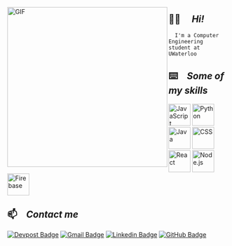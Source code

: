 <p align="left">
      <img align="left" alt="GIF" height="365px" object-cover="fit" src="https://static.designboom.com/wp-content/uploads/2018/05/docubyte-i-am-a-computer-designboom-06.gif"/>
</p>

  ## 👋🏼  ⠀ ***Hi!*** </br>
  
      I'm a Computer Engineering student at UWaterloo



## ⌨️  ⠀***Some of my skills***


 <p align="left">
<img title="JavaScript" alt="JavaScript" src="https://www.logolynx.com/images/logolynx/cd/cd4ad61c3ca4f67366c71b2eaa47a55c.jpeg" height="50px">
 <img title="Python" alt="Python" src="https://i.imgur.com/WMBWJrH.png" height="50px">
  <img title="Java" alt="Java" src="https://encrypted-tbn0.gstatic.com/images?q=tbn%3AANd9GcSnYhIwiRWDHMz8JFhdfJt013xMNs1p0jxoMw&usqp=CAU" height="50px">
  <img title="Swift" alt="CSS" src="https://developer.apple.com/swift/images/swift-og.png" height="50px">
  <img title="React" alt="React" src="https://i.imgur.com/OtKJaZb.jpg" height="50px">
  <img title="Node.js" alt="Node.js" src="https://i.imgur.com/0Wq50pg.png" height="50px" 

>
  <img title="Firebase" alt="Firebase" src="https://res-1.cloudinary.com/crunchbase-production/image/upload/c_lpad,h_256,w_256,f_auto,q_auto:eco/v1478529687/zaeoysnccrafp3ikx5or.png" height="50px">

</p>



<p>

## 📫  ⠀***Contact me***
[![Devpost Badge](https://img.shields.io/badge/-Ali_Naqvi-blue?logo=Devpost&logoColor=white)](https://devpost.com/alinaqvi01n) 
[![Gmail Badge](https://img.shields.io/badge/-sa6naqvi@uwaterloo.ca-c14438?logo=Gmail&logoColor=white)](mailto:sa6naqvi@uwaterloo.ca)
[![Linkedin Badge](https://img.shields.io/badge/-Ali_Naqvi-green?logo=Linkedin&logoColor=white)](https://ca.linkedin.com/in/ali-naqvi-a8b263184) 
[![GitHub Badge](https://img.shields.io/badge/-AliNaqvi01-purple?logo=GitHub&logoColor=white)](https://github.com/AliNaqvi01) 

</p>


